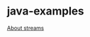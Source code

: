 # java-examples

[About streams](streams/src/test/java/com/rvwingerden/examples/streams/StreamsTest.java)
